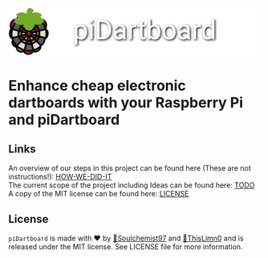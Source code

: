 <p align="center"><img src="/images/piDartboardLogoF.png" width="auto"></p>

# Enhance cheap electronic dartboards with your Raspberry Pi and piDartboard

## Links
An overview of our steps in this project can be found here (These are not instructions!): [HOW-WE-DID-IT](/HOW-WE-DID-IT.md)                                  
The current scope of the project including Ideas can be found here: [TODO](/TODO.md)                                                           
A copy of the MIT license can be found here: [LICENSE](/LICENSE)
## License
`piDartboard` is made with ♥  by [🤖Soulchemist97](https://github.com/Soulchemist97) and [🤖ThisLimn0](https://github.com/ThisLimn0) and is released under the MIT license. See LICENSE file for more information.
